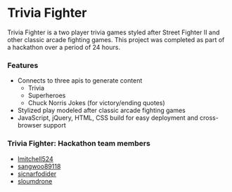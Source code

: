 # Trivia Fighter
Trivia Fighter is a two player trivia games styled after Street Fighter II and other classic arcade fighting games. This project was completed as part of a hackathon over a period of 24 hours.

### Features
  * Connects to three apis to generate content
      * Trivia
      * Superheroes
      * Chuck Norris Jokes (for victory/ending quotes)
  * Stylized play modeled after classic arcade fighting games
  * JavaScript, jQuery, HTML, CSS build for easy deployment and cross-browser support
  
### Trivia Fighter: Hackathon team members
  * [lmitchell524](https://github.com/lmitchell524)
  * [sangwoo89118](https://github.com/sangwoo89118)
  * [sicnarfodider](https://github.com/sicnarfodider)
  * [sloumdrone](http://github.com/sloumdrone)

